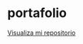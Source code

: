 # portafolio
 
<a href="https://luzdalis-lopez.github.io/portafolio/">Visualiza mi repositorio</a>
